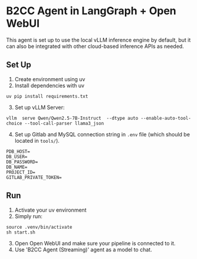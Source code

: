 # B2CC Agent in LangGraph + Open WebUI

This agent is set up to use the local vLLM inference engine by default, but it can also be integrated with other cloud-based inference APIs as needed.

## Set Up
1. Create environment using uv
2. Install dependencies with uv
```shell
uv pip install requirements.txt
```
3. Set up vLLM Server:
```shell
vllm  serve Qwen/Qwen2.5-7B-Instruct  --dtype auto --enable-auto-tool-choice --tool-call-parser llama3_json
```
4. Set up Gitlab and MySQL connection string in `.env` file (which should be located in `tools/`). 
```shell
PDB_HOST=
DB_USER=
DB_PASSWORD=
DB_NAME=
PROJECT_ID=
GITLAB_PRIVATE_TOKEN=
```

## Run
1. Activate your uv environment
2. Simply run:
```shell
source .venv/bin/activate
sh start.sh
```
3. Open Open WebUI and make sure your pipeline is connected to it.
4. Use 'B2CC Agent (Streaming)' agent as a model to chat.

